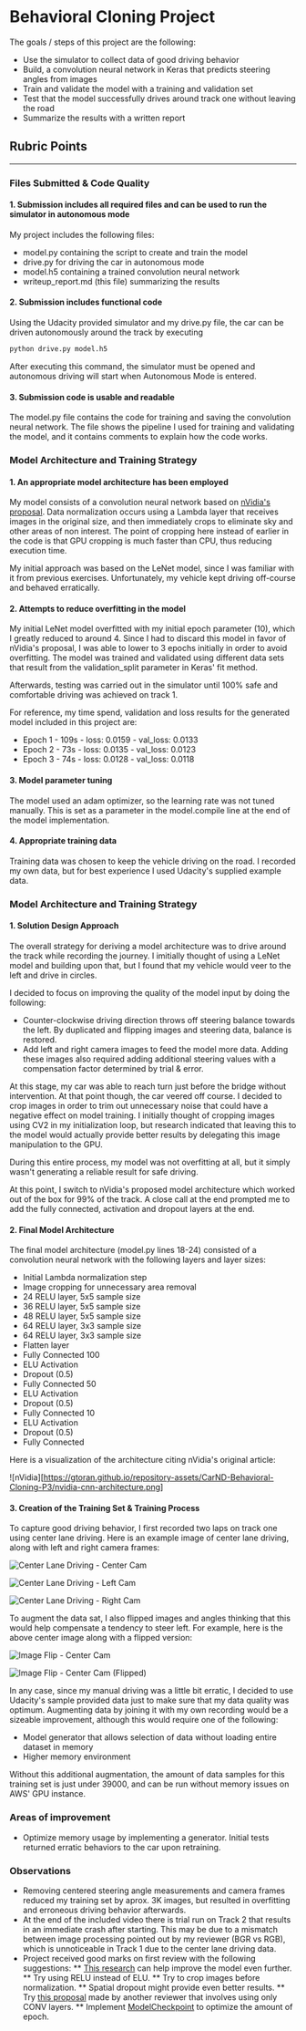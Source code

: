 # **Behavioral Cloning Project** 

The goals / steps of this project are the following:
* Use the simulator to collect data of good driving behavior
* Build, a convolution neural network in Keras that predicts steering angles from images
* Train and validate the model with a training and validation set
* Test that the model successfully drives around track one without leaving the road
* Summarize the results with a written report

## Rubric Points
---
### Files Submitted & Code Quality

#### 1. Submission includes all required files and can be used to run the simulator in autonomous mode

My project includes the following files:
* model.py containing the script to create and train the model
* drive.py for driving the car in autonomous mode
* model.h5 containing a trained convolution neural network 
* writeup_report.md (this file) summarizing the results

#### 2. Submission includes functional code
Using the Udacity provided simulator and my drive.py file, the car can be driven autonomously around the track by executing 
```sh
python drive.py model.h5
```

After executing this command, the simulator must be opened and autonomous driving will start when Autonomous Mode is entered.

#### 3. Submission code is usable and readable

The model.py file contains the code for training and saving the convolution neural network. The file shows the pipeline I used for training and validating the model, and it contains comments to explain how the code works.

### Model Architecture and Training Strategy

#### 1. An appropriate model architecture has been employed

My model consists of a convolution neural network based on [nVidia's proposal](https://devblogs.nvidia.com/parallelforall/deep-learning-self-driving-cars/). Data normalization occurs using a Lambda layer that receives images in the original size, and then immediately crops to eliminate sky and other areas of non interest. The point of cropping here instead of earlier in the code is that GPU cropping is much faster than CPU, thus reducing execution time.

My initial approach was based on the LeNet model, since I was familiar with it from previous exercises. Unfortunately, my vehicle kept driving off-course and behaved erratically.

#### 2. Attempts to reduce overfitting in the model

My initial LeNet model overfitted with my initial epoch parameter (10), which I greatly reduced to around 4. Since I had to discard this model in favor of nVidia's proposal, I was able to lower to 3 epochs initially in order to avoid overfitting. The model was trained and validated using different data sets that result from the validation_split parameter in Keras' fit method.

Afterwards, testing was carried out in the simulator until 100% safe and comfortable driving was achieved on track 1.

For reference, my time spend, validation and loss results for the generated model included in this project are:

* Epoch 1 - 109s - loss: 0.0159 - val_loss: 0.0133
* Epoch 2 - 73s - loss: 0.0135 - val_loss: 0.0123
* Epoch 3 - 74s - loss: 0.0128 - val_loss: 0.0118

#### 3. Model parameter tuning

The model used an adam optimizer, so the learning rate was not tuned manually. This is set as a parameter in the model.compile line at the end of the model implementation.

#### 4. Appropriate training data

Training data was chosen to keep the vehicle driving on the road. I recorded my own data, but for best experience I used Udacity's supplied example data. 

### Model Architecture and Training Strategy

#### 1. Solution Design Approach

The overall strategy for deriving a model architecture was to drive around the track while recording the journey. I imitially thought of using a LeNet model and building upon that, but I found that my vehicle would veer to the left and drive in circles.

I decided to focus on improving the quality of the model input by doing the following:

* Counter-clockwise driving direction throws off steering balance towards the left. By duplicated and flipping images and steering data, balance is restored. 
* Add left and right camera images to feed the model more data. Adding these images also required adding additional steering values with a compensation factor determined by trial & error.

At this stage, my car was able to reach turn just before the bridge without intervention. At that point though, the car veered off course. I decided to crop images in order to trim out unnecessary noise that could have a negative effect on model training. I initially thought of cropping images using CV2 in my initialization loop, but research indicated that leaving this to the model would actually provide better results by delegating this image manipulation to the GPU.

During this entire process, my model was not overfitting at all, but it simply wasn't generating a reliable result for safe driving.

At this point, I switch to nVidia's proposed model architecture which worked out of the box for 99% of the track. A close call at the end prompted me to add the fully connected, activation and dropout layers at the end.

#### 2. Final Model Architecture

The final model architecture (model.py lines 18-24) consisted of a convolution neural network with the following layers and layer sizes:

* Initial Lambda normalization step
* Image cropping for unnecessary area removal
* 24 RELU layer, 5x5 sample size
* 36 RELU layer, 5x5 sample size
* 48 RELU layer, 5x5 sample size
* 64 RELU layer, 3x3 sample size
* 64 RELU layer, 3x3 sample size
* Flatten layer
* Fully Connected 100
* ELU Activation
* Dropout (0.5)
* Fully Connected 50
* ELU Activation
* Dropout (0.5)
* Fully Connected 10
* ELU Activation
* Dropout (0.5)
* Fully Connected

Here is a visualization of the architecture citing nVidia's original article:

![nVidia][https://gtoran.github.io/repository-assets/CarND-Behavioral-Cloning-P3/nvidia-cnn-architecture.png]

#### 3. Creation of the Training Set & Training Process

To capture good driving behavior, I first recorded two laps on track one using center lane driving. Here is an example image of center lane driving, along with left and right camera frames:

![Center Lane Driving - Center Cam](https://gtoran.github.io/repository-assets/CarND-Behavioral-Cloning-P3/center_2016_12_01_13_32_46_587.jpg)

![Center Lane Driving - Left Cam](https://gtoran.github.io/repository-assets/CarND-Behavioral-Cloning-P3/left_2016_12_01_13_32_46_587.jpg)

![Center Lane Driving - Right Cam](https://gtoran.github.io/repository-assets/CarND-Behavioral-Cloning-P3/right_2016_12_01_13_32_46_587.jpg)

To augment the data sat, I also flipped images and angles thinking that this would help compensate a tendency to steer left. For example, here is the above center image along with a flipped version:

![Image Flip - Center Cam](https://gtoran.github.io/repository-assets/CarND-Behavioral-Cloning-P3/center_2016_12_01_13_32_46_587.jpg)

![Image Flip - Center Cam (Flipped)](https://gtoran.github.io/repository-assets/CarND-Behavioral-Cloning-P3/center_2016_12_01_13_32_46_587-flipped.jpg)

In any case, since my manual driving was a little bit erratic, I decided to use Udacity's sample provided data just to make sure that my data quality was optimum. Augmenting data by joining it with my own recording would be a sizeable improvement, although this would require one of the following:

* Model generator that allows selection of data without loading entire dataset in memory
* Higher memory environment

Without this additional augmentation, the amount of data samples for this training set is just under 39000, and can be run without memory issues on AWS' GPU instance.

### Areas of improvement

* Optimize memory usage by implementing a generator. Initial tests returned erratic behaviors to the car upon retraining.

### Observations

* Removing centered steering angle measurements and camera frames reduced my training set by aprox. 3K images, but resulted in overfitting and erroneous driving behavior afterwards.
* At the end of the included video there is trial run on Track 2 that results in an immediate crash after starting. This may be due to a mismatch between image processing pointed out by my reviewer (BGR vs RGB), which is unnoticeable in Track 1 due to the center lane driving data.
* Project received good marks on first review with the following suggestions:
** [This research](http://lamda.nju.edu.cn/weixs/project/CNNTricks/CNNTricks.html) can help improve the model even further.
** Try using RELU instead of ELU.
** Try to crop images before normalization.
** Spatial dropout might provide even better results.
** Try [this proposal](https://arxiv.org/abs/1412.6806) made by another reviewer that involves using only CONV layers.
** Implement [ModelCheckpoint](https://keras.io/callbacks/#modelcheckpoint) to optimize the amount of epoch.